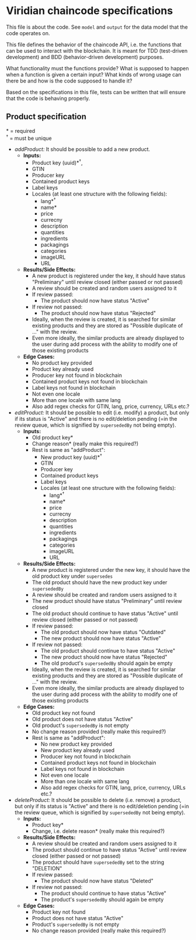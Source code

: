 Viridian chaincode specifications
=================================

This file is about the code. See `model` and `output` for the data model that the code operates on.

This file defines the behavior of the chaincode API, i.e. the functions that can be used to interact with the blockchain. It is meant for TDD (test-driven development) and BDD (behavior-driven development) purposes.

What functionality must the functions provide? What is supposed to happen when a function is given a certain input? What kinds of wrong usage can there be and how is the code supposed to handle it?

Based on the specifications in this file, tests can be written that will ensure that the code is behaving properly.

Product specification
---------------------

\* = required<br>
<sup>&dagger;</sup> = must be unique

* *addProduct:* It should be possible to add a new product.
    * **Inputs:**
        * Product key (uuid)\*<sup>&dagger;</sup>,
        * GTIN
        * Producer key
        * Contained product keys
        * Label keys
        * Locales (at least one structure with the following fields):
            * lang\*<sup>&dagger;</sup>
            * name\*
            * price
            * currecny
            * description
            * quantities
            * ingredients
            * packagings
            * categories
            * imageURL
            * URL
    * **Results/Side Effects:**
        * A new product is registered under the key, it should have status "Preliminary" until review closed (either passed or not passed)
        * A review should be created and random users assigned to it
        * If review passed:
            * The product should now have status "Active"
        * If review not passed:
            * The product should now have status "Rejected"
        * Ideally, when the review is created, it is searched for similar existing products and they are stored as "Possible duplicate of ..." with the review.
        * Even more ideally, the similar products are already displayed to the user during add process with the ability to modify one of those existing products
    * **Edge Cases:**
        * No product key provided
        * Product key already used
        * Producer key not found in blockchain
        * Contained product keys not found in blockchain
        * Label keys not found in blockchain
        * Not even one locale
        * More than one locale with same lang
        * Also add regex checks for GTIN, lang, price, currency, URLs etc.?
* *editProduct:* It should be possible to edit (i.e. modify) a product, but only if its status is "Active" and there is no edit/deletion pending (=in the review queue, which is signified by `supersededBy` not being empty).
    * **Inputs:**
        * Old product key\*
        * Change reason\* (really make this required?)
        * Rest is same as "addProduct":
            * New product key (uuid)\*<sup>&dagger;</sup>
            * GTIN
            * Producer key
            * Contained product keys
            * Label keys
            * Locales (at least one structure with the following fields):
                * lang\*<sup>&dagger;</sup>
                * name\*
                * price
                * currecny
                * description
                * quantities
                * ingredients
                * packagings
                * categories
                * imageURL
                * URL
    * **Results/Side Effects:**
        * A new product is registered under the new key, it should have the old product key under `supersedes`
        * The old product should have the new product key under `supersededBy`
        * A review should be created and random users assigned to it
        * The new product should have status "Preliminary" until review closed
        * The old product should continue to have status "Active" until review closed (either passed or not passed)
        * If review passed:
            * The old product should now have status "Outdated"
            * The new product should now have status "Active"
        * If review not passed:
            * The old product should continue to have status "Active"
            * The new product should now have status "Rejected"
            * The old product's `supersededBy` should again be empty
        * Ideally, when the review is created, it is searched for similar existing products and they are stored as "Possible duplicate of ..." with the review.
        * Even more ideally, the similar products are already displayed to the user during add process with the ability to modify one of those existing products
    * **Edge Cases:**
        * Old product key not found
        * Old product does not have status "Active"
        * Old product's `supersededBy` is not empty
        * No change reason provided (really make this required?)
        * Rest is same as "addProduct":
            * No new product key provided
            * New product key already used
            * Producer key not found in blockchain
            * Contained product keys not found in blockchain
            * Label keys not found in blockchain
            * Not even one locale
            * More than one locale with same lang
            * Also add regex checks for GTIN, lang, price, currency, URLs etc.?
* *deleteProduct:* It should be possible to delete (i.e. remove) a product, but only if its status is "Active" and there is no edit/deletion pending (=in the review queue, which is signified by `supersededBy` not being empty).
    * **Inputs:**
        * Product key\*
        * Change, i.e. delete reason\* (really make this required?)
    * **Results/Side Effects:**
        * A review should be created and random users assigned to it
        * The product should continue to have status "Active" until review closed (either passed or not passed)
        * The product should have `supersededBy` set to the string "DELETION"
        * If review passed:
            * The product should now have status "Deleted"
        * If review not passed:
            * The product should continue to have status "Active"
            * The product's `supersededBy` should again be empty
    * **Edge Cases:**
        * Product key not found
        * Product does not have status "Active"
        * Product's `supersededBy` is not empty
        * No change reason provided (really make this required?)